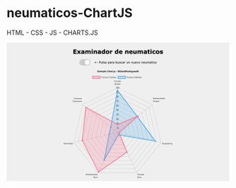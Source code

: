 # neumaticos-ChartJS
 HTML - CSS - JS - CHARTS.JS

![Image text](https://github.com/DavidRodriguez00/neumaticos-ChartJS/blob/main/mookup.png)